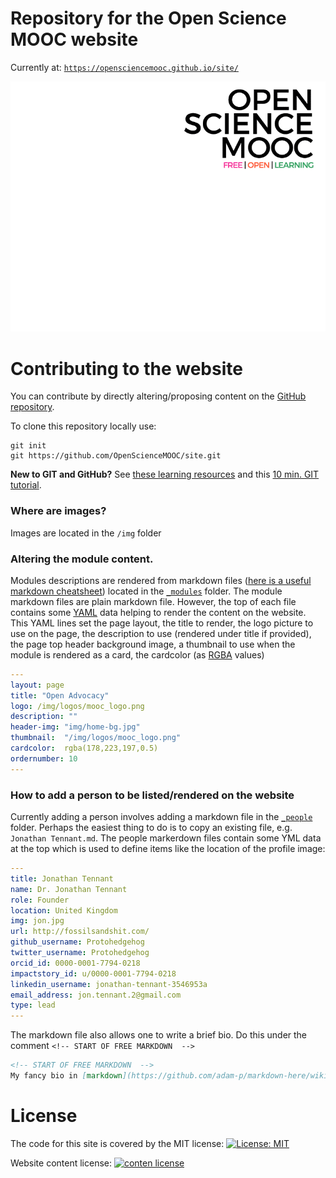 # Repository for the Open Science MOOC website

Currently at: [`https://opensciencemooc.github.io/site/`](https://opensciencemooc.github.io/site/)

[![OpenScienceMooc](/img/moocgif.gif)](https://opensciencemooc.github.io/site/)

# Contributing to the website
You can contribute by directly altering/proposing content on the [GitHub repository](https://github.com/OpenScienceMOOC/site).   

To clone this repository locally use:
```
git init   
git https://github.com/OpenScienceMOOC/site.git
```
**New to GIT and GitHub?** See [these learning resources](https://help.github.com/articles/git-and-github-learning-resources/) and this [10 min. GIT tutorial](https://try.github.io/levels/1/challenges/1).   

### Where are images?
Images are located in the `/img` folder   

### Altering the module content.   
Modules descriptions are rendered from markdown files ([here is a useful markdown cheatsheet](https://github.com/adam-p/markdown-here/wiki/Markdown-Cheatsheet)) located in the [`_modules`](https://github.com/OpenScienceMOOC/site/tree/master/_modules) folder. The module markdown files are plain markdown file. However, the top of each file contains some [YAML](https://en.wikipedia.org/wiki/YAML) data helping to render the content on the website. This YAML lines set the page layout, the title to render, the logo picture to use on the page, the description to use (rendered under title if provided), the page top header background image, a thumbnail to use when the module is rendered as a card, the cardcolor (as [RGBA](https://en.wikipedia.org/wiki/RGBA_color_space) values)

```yml
---
layout: page
title: "Open Advocacy"
logo: /img/logos/mooc_logo.png
description: ""
header-img: "img/home-bg.jpg"
thumbnail:  "/img/logos/mooc_logo.png"
cardcolor:  rgba(178,223,197,0.5)
ordernumber: 10
---
  ```
  ### How to add a person to be listed/rendered on the website
  Currently adding a person involves adding a markdown file in the [`_people`](https://github.com/OpenScienceMOOC/site/blob/master/_people) folder. Perhaps the easiest thing to do is to copy an existing file, e.g.  `Jonathan Tennant.md`. The people markerdown files contain some YML data at the top which is used to define items like the location of the profile image:

  ```yml
  ---
  title: Jonathan Tennant
  name: Dr. Jonathan Tennant
  role: Founder
  location: United Kingdom
  img: jon.jpg
  url: http://fossilsandshit.com/
  github_username: Protohedgehog
  twitter_username: Protohedgehog
  orcid_id: 0000-0001-7794-0218
  impactstory_id: u/0000-0001-7794-0218
  linkedin_username: jonathan-tennant-3546953a
  email_address: jon.tennant.2@gmail.com
  type: lead
  ---
  ```
The markdown file also allows one to write a brief bio. Do this under the comment `<!-- START OF FREE MARKDOWN  -->`
```Markdown
<!-- START OF FREE MARKDOWN  -->
My fancy bio in [markdown](https://github.com/adam-p/markdown-here/wiki/Markdown-Cheatsheet) format.
```

# License
The code for this site is covered by the MIT license: [![License: MIT](https://img.shields.io/badge/License-MIT-green.svg)](https://github.com/OpenScienceMOOC/site/blob/master/LICENSE)   

Website content license: [![conten license](https://img.shields.io/badge/License-CC%20BY%204.0-lightgrey.svg)](http://creativecommons.org/licenses/by/4.0/)   
